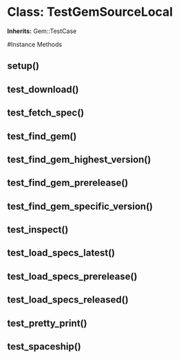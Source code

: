 # Class: TestGemSourceLocal
**Inherits:** Gem::TestCase
    




#Instance Methods
## setup() [](#method-i-setup)

## test_download() [](#method-i-test_download)

## test_fetch_spec() [](#method-i-test_fetch_spec)

## test_find_gem() [](#method-i-test_find_gem)

## test_find_gem_highest_version() [](#method-i-test_find_gem_highest_version)

## test_find_gem_prerelease() [](#method-i-test_find_gem_prerelease)

## test_find_gem_specific_version() [](#method-i-test_find_gem_specific_version)

## test_inspect() [](#method-i-test_inspect)

## test_load_specs_latest() [](#method-i-test_load_specs_latest)

## test_load_specs_prerelease() [](#method-i-test_load_specs_prerelease)

## test_load_specs_released() [](#method-i-test_load_specs_released)

## test_pretty_print() [](#method-i-test_pretty_print)

## test_spaceship() [](#method-i-test_spaceship)

